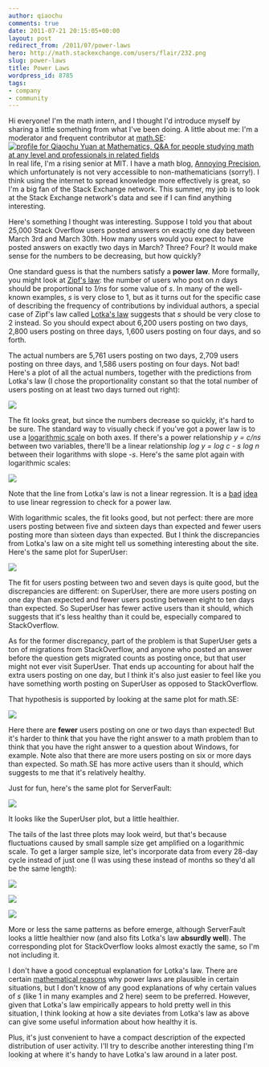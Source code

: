 ```yaml
---
author: qiaochu
comments: true
date: 2011-07-21 20:15:05+00:00
layout: post
redirect_from: /2011/07/power-laws
hero: http://math.stackexchange.com/users/flair/232.png
slug: power-laws
title: Power Laws
wordpress_id: 8785
tags:
- company
- community
---
```


Hi everyone! I'm the math intern, and I thought I'd introduce myself by sharing a little something from what I've been doing. A little about me: I'm a moderator and frequent contributor at [math.SE](http://math.stackexchange.com/users/232/qiaochu-yuan):
[
![profile for Qiaochu Yuan at Mathematics, Q&A for people studying math at any level and professionals in related fields](http://math.stackexchange.com/users/flair/232.png)
](http://math.stackexchange.com/users/232/qiaochu-yuan)
In real life, I'm a rising senior at MIT. I have a math blog, [Annoying Precision](http://qchu.wordpress.com/), which unfortunately is not very accessible to non-mathematicians (sorry!). I think using the internet to spread knowledge more effectively is great, so I'm a big fan of the Stack Exchange network. This summer, my job is to look at the Stack Exchange network's data and see if I can find anything interesting. 

Here's something I thought was interesting. Suppose I told you that about 25,000 Stack Overflow users posted answers on exactly one day between March 3rd and March 30th. How many users would you expect to have posted answers on exactly two days in March? Three? Four? It would make sense for the numbers to be decreasing, but how quickly?

One standard guess is that the numbers satisfy a **power law**. More formally, you might look at [Zipf's law](http://en.wikipedia.org/wiki/Zipf's_law): the number of users who post on _n_ days should be proportional to _1/ns_ for some value of _s_. In many of the well-known examples, _s_ is very close to 1, but as it turns out for the specific case of describing the frequency of contributions by individual authors, a special case of Zipf's law called [Lotka's law](http://en.wikipedia.org/wiki/Lotka%27s_law) suggests that _s_ should be very close to 2 instead. So you should expect about 6,200 users posting on two days, 2,800 users posting on three days, 1,600 users posting on four days, and so forth. 

The actual numbers are 5,761 users posting on two days, 2,709 users posting on three days, and 1,586 users posting on four days. Not bad! Here's a plot of all the actual numbers, together with the predictions from Lotka's law (I chose the proportionality constant so that the total number of users posting on at least two days turned out right): 

[![](/images/wordpress/Graph1.png)](/images/wordpress/Graph1.png)

The fit looks great, but since the numbers decrease so quickly, it's hard to be sure. The standard way to visually check if you've got a power law is to use a [logarithmic scale](http://en.wikipedia.org/wiki/Logarithmic_scale) on both axes. If there's a power relationship _y = c/ns_ between two variables, there'll be a linear relationship _log y = log c - s log n_ between their logarithms with slope _-s_. Here's the same plot again with logarithmic scales:

[![](/images/wordpress/Graph2.png)](/images/wordpress/Graph2.png)

Note that the line from Lotka's law is not a linear regression. It is a [bad](http://cscs.umich.edu/~crshalizi/weblog/232.html) [idea](http://cscs.umich.edu/~crshalizi/weblog/491.html) to use linear regression to check for a power law.

With logarithmic scales, the fit looks good, but not perfect: there are more users posting between five and sixteen days than expected and fewer users posting more than sixteen days than expected. But I think the discrepancies from Lotka's law on a site might tell us something interesting about the site. Here's the same plot for SuperUser:

[![](/images/wordpress/Graph3.png)](/images/wordpress/Graph3.png)

The fit for users posting between two and seven days is quite good, but the discrepancies are different: on SuperUser, there are more users posting on one day than expected and fewer users posting between eight to ten days than expected. So SuperUser has fewer active users than it should, which suggests that it's less healthy than it could be, especially compared to StackOverflow. 

As for the former discrepancy, part of the problem is that SuperUser gets a ton of migrations from StackOverflow, and anyone who posted an answer before the question gets migrated counts as posting once, but that user might not ever visit SuperUser. That ends up accounting for about half the extra users posting on one day, but I think it's also just easier to feel like you have something worth posting on SuperUser as opposed to StackOverflow. 

That hypothesis is supported by looking at the same plot for math.SE:

[![](/images/wordpress/Graph4.png)](/images/wordpress/Graph4.png)

Here there are **fewer** users posting on one or two days than expected! But it's harder to think that you have the right answer to a math problem than to think that you have the right answer to a question about Windows, for example. Note also that there are more users posting on six or more days than expected. So math.SE has more active users than it should, which suggests to me that it's relatively healthy.

Just for fun, here's the same plot for ServerFault:

[![](/images/wordpress/Graph5.png)](/images/wordpress/Graph5.png)

It looks like the SuperUser plot, but a little healthier. 

The tails of the last three plots may look weird, but that's because fluctuations caused by small sample size get amplified on a logarithmic scale. To get a larger sample size, let's incorporate data from every 28-day cycle instead of just one (I was using these instead of months so they'd all be the same length):

[![](/images/wordpress/Graph6.png)](/images/wordpress/Graph6.png)

[![](/images/wordpress/Graph7.png)](/images/wordpress/Graph7.png)

[![](/images/wordpress/Graph8.png)](/images/wordpress/Graph8.png)

More or less the same patterns as before emerge, although ServerFault looks a little healthier now (and also fits Lotka's law **absurdly well**). The corresponding plot for StackOverflow looks almost exactly the same, so I'm not including it.

I don't have a good conceptual explanation for Lotka's law. There are certain [mathematical reasons](http://terrytao.wordpress.com/2009/07/03/benfords-law-zipfs-law-and-the-pareto-distribution/) why power laws are plausible in certain situations, but I don't know of any good explanations of why certain values of _s_ (like 1 in many examples and 2 here) seem to be preferred. However, given that Lotka's law empirically appears to hold pretty well in this situation, I think looking at how a site deviates from Lotka's law as above can give some useful information about how healthy it is.

Plus, it's just convenient to have a compact description of the expected distribution of user activity. I'll try to describe another interesting thing I'm looking at where it's handy to have Lotka's law around in a later post.
